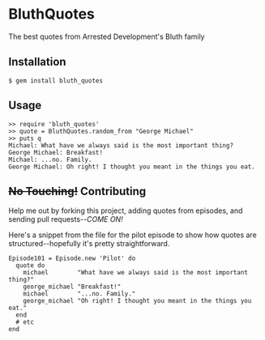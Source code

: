 # BluthQuotes

The best quotes from Arrested Development's Bluth family

## Installation

    $ gem install bluth_quotes

## Usage

    >> require 'bluth_quotes'
    >> quote = BluthQuotes.random_from "George Michael"
    >> puts q
    Michael: What have we always said is the most important thing?
    George Michael: Breakfast!
    Michael: ...no. Family.
    George Michael: Oh right! I thought you meant in the things you eat.

## <del>No Touching!</del> Contributing

Help me out by forking this project, adding quotes from episodes, and sending pull requests--_COME ON!_

Here's a snippet from the file for the pilot episode to show how quotes are structured--hopefully it's pretty straightforward.

    Episode101 = Episode.new 'Pilot' do
      quote do
        michael        "What have we always said is the most important thing?"
        george_michael "Breakfast!"
        michael        "...no. Family."
        george_michael "Oh right! I thought you meant in the things you eat."
      end
      # etc
    end
